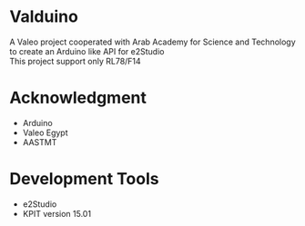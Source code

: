 Valduino
========

A Valeo project cooperated with Arab Academy for Science and Technology to create an Arduino like API for e2Studio <br>
This project support only RL78/F14

Acknowledgment
==============

* Arduino <br>
* Valeo Egypt <br>
* AASTMT <br>

Development Tools
=================

* e2Studio <br>
* KPIT version 15.01
